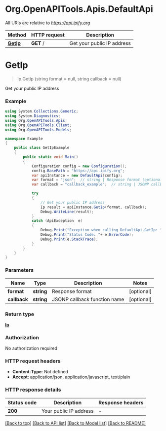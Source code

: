 # Org.OpenAPITools.Apis.DefaultApi

All URIs are relative to *https://api.ipify.org*

Method | HTTP request | Description
------------- | ------------- | -------------
[**GetIp**](DefaultApi.md#getip) | **GET** / | Get your public IP address


<a name="getip"></a>
# **GetIp**
> Ip GetIp (string format = null, string callback = null)

Get your public IP address

### Example
```csharp
using System.Collections.Generic;
using System.Diagnostics;
using Org.OpenAPITools.Apis;
using Org.OpenAPITools.Client;
using Org.OpenAPITools.Models;

namespace Example
{
    public class GetIpExample
    {
        public static void Main()
        {
            Configuration config = new Configuration();
            config.BasePath = "https://api.ipify.org";
            var apiInstance = new DefaultApi(config);
            var format = "json";  // string | Response format (optional) 
            var callback = "callback_example";  // string | JSONP callback function name (optional) 

            try
            {
                // Get your public IP address
                Ip result = apiInstance.GetIp(format, callback);
                Debug.WriteLine(result);
            }
            catch (ApiException  e)
            {
                Debug.Print("Exception when calling DefaultApi.GetIp: " + e.Message );
                Debug.Print("Status Code: "+ e.ErrorCode);
                Debug.Print(e.StackTrace);
            }
        }
    }
}
```

### Parameters

Name | Type | Description  | Notes
------------- | ------------- | ------------- | -------------
 **format** | **string**| Response format | [optional] 
 **callback** | **string**| JSONP callback function name | [optional] 

### Return type

[**Ip**](Ip.md)

### Authorization

No authorization required

### HTTP request headers

 - **Content-Type**: Not defined
 - **Accept**: application/json, application/javascript, text/plain


### HTTP response details
| Status code | Description | Response headers |
|-------------|-------------|------------------|
| **200** | Your public IP address |  -  |

[[Back to top]](#) [[Back to API list]](../README.md#documentation-for-api-endpoints) [[Back to Model list]](../README.md#documentation-for-models) [[Back to README]](../README.md)

